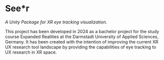 # See*r
*A Unity Package for XR eye tracking visualization.*

This project has been developed in 2024 as a bachelor project for the study course Expanded Realities at the Darmstadt University of Applied Sciences, Germany. It has been created with the intention of improving the current XR UX research tool landscape by providing the capabilities of eye tracking to UX research in XR space.
